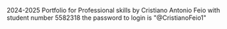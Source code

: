2024-2025 Portfolio for Professional skills by Cristiano Antonio Feio with student number 5582318
the password to login is "@CristianoFeio1"
